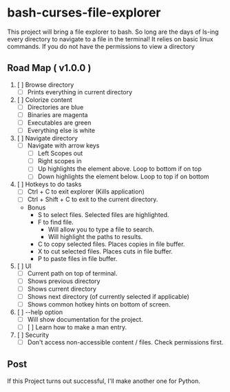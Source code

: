 # bash-curses-file-explorer
This project will bring a file explorer to bash. So long are the days of ls-ing every directory to navigate to a file in the terminal!
It relies on basic linux commands. If you do not have the permissions to view a directory 

## Road Map ( v1.0.0 )
1. [ ] Browse directory 
    - [ ] Prints everything in current directory
2. [ ] Colorize content
    - [ ] Directories are blue
    - [ ] Binaries are magenta
    - [ ] Executables are green
    - [ ] Everything else is white
3. [ ] Navigate directory
    - [ ] Navigate with arrow keys
        - [ ] Left Scopes out
        - [ ] Right scopes in
        - [ ] Up highlights the element above. Loop to bottom if on top
        - [ ] Down highlights the element below. Loop to top if on bottom
4. [ ] Hotkeys to do tasks
    - [ ] Ctrl + C to exit explorer (Kills application)
    - [ ] Ctrl + Shift + C to exit to the current directory.
    - Bonus
        - S to select files. Selected files are highlighted.
        - F to find file. 
            - Will allow you to type a file to search.
            - Will highlight the paths to results.
        - C to copy selected files. Places copies in file buffer.
        - X to cut selected files. Places cuts in file buffer.
        - P to paste files in file buffer.
5. [ ] UI
    - [ ] Current path on top of terminal.
    - [ ] Shows previous directory
    - [ ] Shows current directory
    - [ ] Shows next directory (of currently selected if applicable)
    - [ ] Shows common hotkey hints on bottom of screen.
6. [ ] --help option
    - [ ] Will show documentation for the project.
    - [ ] [ ] Learn how to make a man entry.
7. [ ] Security
    - [ ] Don't access non-accessible content / files. Check permissions first.

## Post
If this Project turns out successful, I'll make another one for Python.